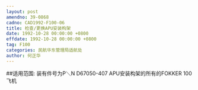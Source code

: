 ```yaml
---
layout: post
amendno: 39-0868
cadno: CAD1992-F100-06
title: 检查/更换APU安装构架
date: 1992-10-28 00:00:00 +0800
effdate: 1992-10-28 00:00:00 +0800
tag: F100
categories: 民航华东管理局适航处
author: 何正华
---
```


##适用范围:
装有件号为P＼N D67050-407 APU安装构架的所有的FOKKER 100飞机

